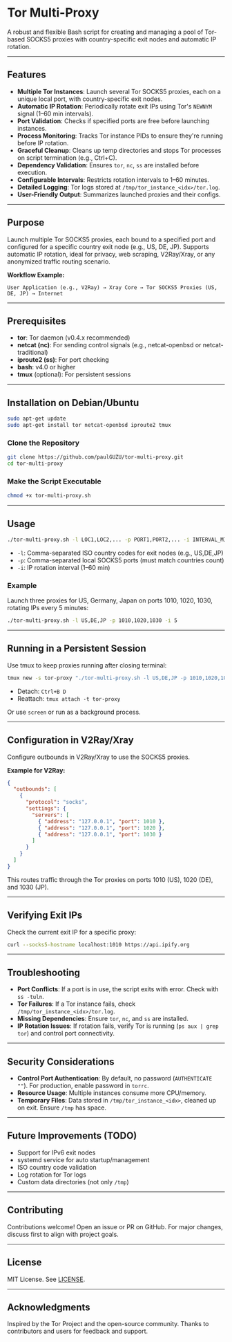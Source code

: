 # Tor Multi-Proxy

A robust and flexible Bash script for creating and managing a pool of Tor-based SOCKS5 proxies with country-specific exit nodes and automatic IP rotation.

---

## Features

- **Multiple Tor Instances**: Launch several Tor SOCKS5 proxies, each on a unique local port, with country-specific exit nodes.
- **Automatic IP Rotation**: Periodically rotate exit IPs using Tor's `NEWNYM` signal (1–60 min intervals).
- **Port Validation**: Checks if specified ports are free before launching instances.
- **Process Monitoring**: Tracks Tor instance PIDs to ensure they're running before IP rotation.
- **Graceful Cleanup**: Cleans up temp directories and stops Tor processes on script termination (e.g., Ctrl+C).
- **Dependency Validation**: Ensures `tor`, `nc`, `ss` are installed before execution.
- **Configurable Intervals**: Restricts rotation intervals to 1–60 minutes.
- **Detailed Logging**: Tor logs stored at `/tmp/tor_instance_<idx>/tor.log`.
- **User-Friendly Output**: Summarizes launched proxies and their configs.

---

## Purpose

Launch multiple Tor SOCKS5 proxies, each bound to a specified port and configured for a specific country exit node (e.g., US, DE, JP). Supports automatic IP rotation, ideal for privacy, web scraping, V2Ray/Xray, or any anonymized traffic routing scenario.

**Workflow Example:**

`User Application (e.g., V2Ray) → Xray Core → Tor SOCKS5 Proxies (US, DE, JP) → Internet`

---

## Prerequisites

- **tor**: Tor daemon (v0.4.x recommended)
- **netcat (nc)**: For sending control signals (e.g., netcat-openbsd or netcat-traditional)
- **iproute2 (ss)**: For port checking
- **bash**: v4.0 or higher
- **tmux** (optional): For persistent sessions

---

## Installation on Debian/Ubuntu

```bash
sudo apt-get update
sudo apt-get install tor netcat-openbsd iproute2 tmux
```

### Clone the Repository

```bash
git clone https://github.com/paulGUZU/tor-multi-proxy.git
cd tor-multi-proxy
```

### Make the Script Executable

```bash
chmod +x tor-multi-proxy.sh
```

---

## Usage

```bash
./tor-multi-proxy.sh -l LOC1,LOC2,... -p PORT1,PORT2,... -i INTERVAL_MINUTES
```

- `-l`: Comma-separated ISO country codes for exit nodes (e.g., US,DE,JP)
- `-p`: Comma-separated local SOCKS5 ports (must match countries count)
- `-i`: IP rotation interval (1–60 min)

### Example

Launch three proxies for US, Germany, Japan on ports 1010, 1020, 1030, rotating IPs every 5 minutes:

```bash
./tor-multi-proxy.sh -l US,DE,JP -p 1010,1020,1030 -i 5
```

---

## Running in a Persistent Session

Use tmux to keep proxies running after closing terminal:

```bash
tmux new -s tor-proxy "./tor-multi-proxy.sh -l US,DE,JP -p 1010,1020,1030 -i 5"
```

- Detach: `Ctrl+B D`
- Reattach: `tmux attach -t tor-proxy`

Or use `screen` or run as a background process.

---

## Configuration in V2Ray/Xray

Configure outbounds in V2Ray/Xray to use the SOCKS5 proxies.

**Example for V2Ray:**

```json
{
  "outbounds": [
    {
      "protocol": "socks",
      "settings": {
        "servers": [
          { "address": "127.0.0.1", "port": 1010 },
          { "address": "127.0.0.1", "port": 1020 },
          { "address": "127.0.0.1", "port": 1030 }
        ]
      }
    }
  ]
}
```

This routes traffic through the Tor proxies on ports 1010 (US), 1020 (DE), and 1030 (JP).

---

## Verifying Exit IPs

Check the current exit IP for a specific proxy:

```bash
curl --socks5-hostname localhost:1010 https://api.ipify.org
```

---

## Troubleshooting

- **Port Conflicts**: If a port is in use, the script exits with error. Check with `ss -tuln`.
- **Tor Failures**: If a Tor instance fails, check `/tmp/tor_instance_<idx>/tor.log`.
- **Missing Dependencies**: Ensure `tor`, `nc`, and `ss` are installed.
- **IP Rotation Issues**: If rotation fails, verify Tor is running (`ps aux | grep tor`) and control port connectivity.

---

## Security Considerations

- **Control Port Authentication**: By default, no password (`AUTHENTICATE ""`). For production, enable password in `torrc`.
- **Resource Usage**: Multiple instances consume more CPU/memory.
- **Temporary Files**: Data stored in `/tmp/tor_instance_<idx>`, cleaned up on exit. Ensure `/tmp` has space.

---

## Future Improvements (TODO)

- Support for IPv6 exit nodes
- systemd service for auto startup/management
- ISO country code validation
- Log rotation for Tor logs
- Custom data directories (not only `/tmp`)

---

## Contributing

Contributions welcome! Open an issue or PR on GitHub. For major changes, discuss first to align with project goals.

---

## License

MIT License. See [LICENSE](LICENSE).

---

## Acknowledgments

Inspired by the Tor Project and the open-source community. Thanks to contributors and users for feedback and support.
